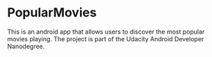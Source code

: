 # PopularMovies
This is an android app that allows users to discover the most popular movies playing. The project is part of the Udacity Android Developer Nanodegree.
